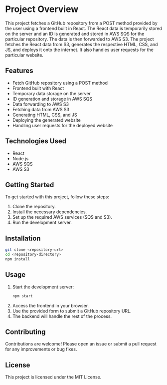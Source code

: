 # Project Overview

This project fetches a GitHub repository from a POST method provided by the user using a frontend built in React. The React data is temporarily stored on the server and an ID is generated and stored in AWS SQS for the particular repository. The data is then forwarded to AWS S3. The project fetches the React data from S3, generates the respective HTML, CSS, and JS, and deploys it onto the internet. It also handles user requests for the particular website.

## Features

- Fetch GitHub repository using a POST method
- Frontend built with React
- Temporary data storage on the server
- ID generation and storage in AWS SQS
- Data forwarding to AWS S3
- Fetching data from AWS S3
- Generating HTML, CSS, and JS
- Deploying the generated website
- Handling user requests for the deployed website

## Technologies Used

- React
- Node.js
- AWS SQS
- AWS S3

## Getting Started

To get started with this project, follow these steps:

1. Clone the repository.
2. Install the necessary dependencies.
3. Set up the required AWS services (SQS and S3).
4. Run the development server.

## Installation

```bash
git clone <repository-url>
cd <repository-directory>
npm install
```

## Usage

1. Start the development server:
    ```bash
    npm start
    ```
2. Access the frontend in your browser.
3. Use the provided form to submit a GitHub repository URL.
4. The backend will handle the rest of the process.

## Contributing

Contributions are welcome! Please open an issue or submit a pull request for any improvements or bug fixes.

## License

This project is licensed under the MIT License.
